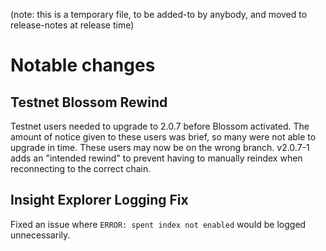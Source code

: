(note: this is a temporary file, to be added-to by anybody, and moved to
release-notes at release time)

Notable changes
===============

Testnet Blossom Rewind
----------------------
Testnet users needed to upgrade to 2.0.7 before Blossom activated. The amount
of notice given to these users was brief, so many were not able to upgrade in
time. These users may now be on the wrong branch. v2.0.7-1 adds an "intended
rewind" to prevent having to manually reindex when reconnecting to the correct
chain.


Insight Explorer Logging Fix
----------------------------
Fixed an issue where `ERROR: spent index not enabled` would be logged unnecessarily.
